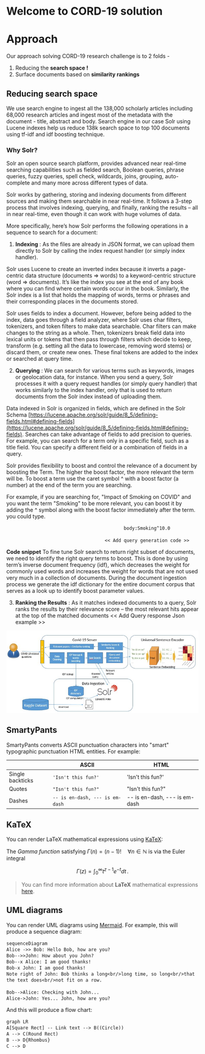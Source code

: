 # Welcome to CORD-19 solution

# Approach

Our approach solving CORD-19 research challenge is to 2 folds - 

 1. Reducing the **search space !**
 2. Surface documents based on **similarity rankings**

## Reducing search space

We use search engine to ingest all the 138,000 scholarly articles including 68,000 research articles and ingest most of the metadata with the document - title, abstract and body. Search engine in our case Solr using Lucene indexes help us reduce 138k search space to top 100 documents using tf-idf and idf boosting technique.

### Why Solr?

Solr an open source search platform, provides advanced near real-time searching capabilities such as fielded search, Boolean queries, phrase queries, fuzzy queries, spell check, wildcards, joins, grouping, auto-complete and many more across different types of data.

Solr works by gathering, storing and indexing documents from different sources and making them searchable in near real-time. It follows a 3-step process that involves indexing, querying, and finally, ranking the results – all in near real-time, even though it can work with huge volumes of data.

More specifically, here’s how Solr performs the following operations in a sequence to search for a document:

 1. **Indexing** : As the files are already in JSON format, we can upload them directly to Solr by calling the index request handler (or simply index handler). 
 
Solr uses Lucene to create an inverted index because it inverts a page-centric data structure (documents ⇒ words) to a keyword-centric structure (word ⇒ documents). It’s like the index you see at the end of any book where you can find where certain words occur in the book. Similarly, the Solr index is a list that holds the mapping of words, terms or phrases and their corresponding places in the documents stored.

Solr uses fields to index a document. However, before being added to the index, data goes through a field analyzer, where Solr uses char filters, tokenizers, and token filters to make data searchable. Char filters can make changes to the string as a whole. Then, tokenizers break field data into lexical units or tokens that then pass through filters which decide to keep, transform (e.g. setting all the data to lowercase, removing word stems) or discard them, or create new ones. These final tokens are added to the index or searched at query time. 

 2. **Querying** : We can search for various terms such as keywords, images or geolocation data, for instance. When you send a query, Solr processes it with a query request handles (or simply query handler) that works similarly to the index handler, only that is used to return documents from the Solr index instead of uploading them.  
 
Data indexed in Solr is organized in fields, which are  defined in the Solr Schema [https://lucene.apache.org/solr/guide/8_5/defining-fields.html#defining-fields](https://lucene.apache.org/solr/guide/8_5/defining-fields.html#defining-fields). Searches can take advantage of fields to add precision to queries. For example, you can search for a term only in a specific field, such as a title field. You can specify a different field or a combination of fields in a query.

Solr provides flexibility to boost and control the relevance of a document by boosting the Term. The higher the boost factor, the more relevant the term will be. To boost a term use the caret symbol ^ with a boost factor (a number) at the end of the term you are searching.

For example, if you are searching for, "Impact of Smoking on COVID" and you want the term "Smoking" to be more relevant, you can boost it by adding the ^ symbol along with the boost factor immediately after the term. you could type.

                                               body:Smoking^10.0

                                        << Add query generation code >>

**Code snippet**
To fine tune Solr search to return right subset of documents, we need to identify the right query terms to boost.  This is done by using term’s inverse document frequency (idf), which decreases the weight for commonly used words and increases the weight for words that are not used very much in a collection of documents.
During the document ingestion process we generate the idf dictionary for the entire document corpus that serves as a look up to identify boost parameter values.

 3. **Ranking the Results** : As it matches indexed documents to a query, Solr ranks the results by their relevance score – the most relevant hits appear at the top of the matched documents
 << Add Query response Json example >>


![Custom solution](https://github.com/covid19-cord19/cord19/blob/master/images/covid19_2.png)





## SmartyPants

SmartyPants converts ASCII punctuation characters into "smart" typographic punctuation HTML entities. For example:

|                |ASCII                          |HTML                         |
|----------------|-------------------------------|-----------------------------|
|Single backticks|`'Isn't this fun?'`            |'Isn't this fun?'            |
|Quotes          |`"Isn't this fun?"`            |"Isn't this fun?"            |
|Dashes          |`-- is en-dash, --- is em-dash`|-- is en-dash, --- is em-dash|


## KaTeX

You can render LaTeX mathematical expressions using [KaTeX](https://khan.github.io/KaTeX/):

The *Gamma function* satisfying $\Gamma(n) = (n-1)!\quad\forall n\in\mathbb N$ is via the Euler integral

$$
\Gamma(z) = \int_0^\infty t^{z-1}e^{-t}dt\,.
$$

> You can find more information about **LaTeX** mathematical expressions [here](http://meta.math.stackexchange.com/questions/5020/mathjax-basic-tutorial-and-quick-reference).


## UML diagrams

You can render UML diagrams using [Mermaid](https://mermaidjs.github.io/). For example, this will produce a sequence diagram:

```mermaid
sequenceDiagram
Alice ->> Bob: Hello Bob, how are you?
Bob-->>John: How about you John?
Bob--x Alice: I am good thanks!
Bob-x John: I am good thanks!
Note right of John: Bob thinks a long<br/>long time, so long<br/>that the text does<br/>not fit on a row.

Bob-->Alice: Checking with John...
Alice->John: Yes... John, how are you?
```

And this will produce a flow chart:

```mermaid
graph LR
A[Square Rect] -- Link text --> B((Circle))
A --> C(Round Rect)
B --> D{Rhombus}
C --> D
```
